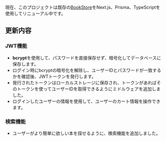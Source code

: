 現在、このプロジェクトは既存の[BookStore](https://github.com/hyoni91/bookstore)をNext.js、Prisma、TypeScriptを使用してリニューアル中です。

## 更新内容

### JWT機能

- **bcrypt**を使用して、パスワードを直接保存せず、暗号化してデータベースに保存します。
- ログイン時にbcryptの暗号化を解除し、ユーザーIDとパスワードが一致するかを確認後、JWTトークンを発行します。
- 発行されたトークンはローカルストレージに保存され、トークンがあればそのトークンを使ってユーザーIDを取得できるようにミドルウェアを追加しました。
- ログインしたユーザーの情報を使用して、ユーザーのカート情報を操作できます。


### 検索機能

- ユーザーがより簡単に欲しい本を探せるように、検索機能を追加しました。

